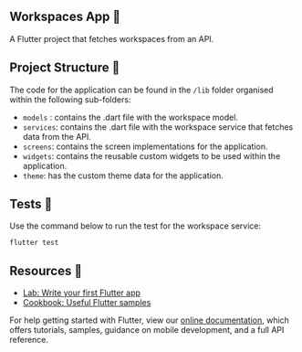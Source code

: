 ## Workspaces App 📱

A Flutter project that fetches workspaces from an API.

## Project Structure 📂
The code for the application can be found in the `/lib` folder organised within the following sub-folders:
- `models` : contains the .dart file with the workspace model.
- `services`: contains the .dart file with the workspace service that fetches data from the API.
- `screens`: contains the screen implementations for the application.
- `widgets`: contains the reusable custom widgets to be used within the application.
- `theme`: has the custom theme data for the application.

## Tests 📃
Use the command below to run the test for the workspace service:
```
flutter test 
```

## Resources 📰

- [Lab: Write your first Flutter app](https://flutter.dev/docs/get-started/codelab)
- [Cookbook: Useful Flutter samples](https://flutter.dev/docs/cookbook)

For help getting started with Flutter, view our
[online documentation](https://flutter.dev/docs), which offers tutorials,
samples, guidance on mobile development, and a full API reference.

